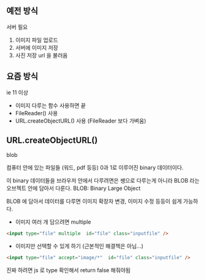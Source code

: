 ## 예전 방식

서버 필요   
1. 이미지 파일 업로드   
2. 서버에 이미지 저장   
3. 사진 저장 url 을 불러옴   

## 요즘 방식

ie 11 이상   
- 이미지 다루는 함수 사용하면 끝   
- FileReader() 사용   
- URL.createObjectURL() 사용 (FileReader 보다 가벼움)  


## URL.createObjectURL()


blob

컴퓨터 안에 있는 파일들 (워드, pdf 등등)
0과 1로 이루어진 binary 데이터이다.

이 binary 데이터들을 브라우저 안에서 다루려면은 
쌩으로 다루는게 아니라 BLOB 라는 오브젝트 안에 담아서 다룬다.
BLOB: Binary Large Object

BLOB 에 담아서 데이터를 다루면 이미지 확장자 변경, 이미지 수정 등등이 쉽게 가능하다.


+ 이미지 여러 개 담으려면 multiple 

```html
<input type="file" multiple  id="file" class="inputfile" />
```

+ 이미지만 선택할 수 있게 하기 (근본적인 해결책은 아님...)


```html
<input type="file" accept="image/*"  id="file" class="inputfile" />
```

진짜 하려면 js 로 type 확인해서 return false 해줘야됨